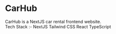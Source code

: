 # CarHub

CarHub is a NextJS car rental frontend website.    
Tech Stack :- 
NextJS
Tailwind CSS
React
TypeScript


